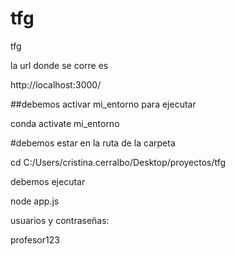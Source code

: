 # tfg
 tfg

la url donde se corre es 

http://localhost:3000/

##debemos activar mi_entorno para ejecutar

conda activate mi_entorno

#debemos estar en la ruta de la carpeta

cd C:/Users/cristina.cerralbo/Desktop/proyectos/tfg

debemos ejecutar 

node app.js

usuarios y contraseñas:


profesor123